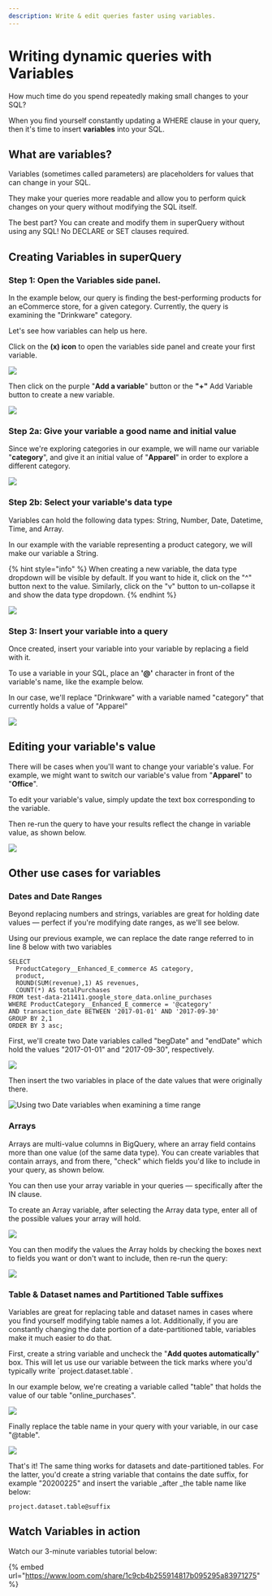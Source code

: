 ```yaml
---
description: Write & edit queries faster using variables.
---
```


# Writing dynamic queries with Variables

How much time do you spend repeatedly making small changes to your SQL?&#x20;

When you find yourself constantly updating a WHERE clause in your query, then it's time to insert **variables** into your SQL.

## What are variables?

Variables (sometimes called parameters) are placeholders for values that can change in your SQL.

They make your queries more readable and allow you to perform quick changes on your query without modifying the SQL itself.&#x20;

The best part? You can create and modify them in superQuery without using any SQL! No DECLARE or SET clauses required.

## Creating Variables in superQuery

### Step 1: Open the Variables side panel.

In the example below, our query is finding the best-performing products for an eCommerce store, for a given category. Currently, the query is examining the "Drinkware" category.

Let's see how variables can help us here.&#x20;

Click on the **(x) icon** to open the variables side panel and create your first variable.

![](<../.gitbook/assets/image (114).png>)

Then click on the purple "**Add a variable**" button or  the **"+"** Add Variable button to create a new variable.

![](<../.gitbook/assets/image (113).png>)

### Step 2a: Give your variable a good name and initial value

Since we're exploring categories in our example, we will name our variable "**category**", and give it an initial value of "**Apparel**" in order to explore a different category.

![](<../.gitbook/assets/image (116).png>)

### Step 2b: Select your variable's data type

Variables can hold the following data types: String, Number, Date, Datetime, Time, and Array.

In our example with the variable representing a product category, we will make our variable a String.

{% hint style="info" %}
When creating a new variable, the data type dropdown will be visible by default. If you want to hide it, click on the "^" button next to the value. Similarly, click on the "v" button to un-collapse it and show the data type dropdown.
{% endhint %}

![](<../.gitbook/assets/image (115).png>)

### Step 3: Insert your variable into a query

Once created, insert your variable into your variable by replacing a field with it.

To use a variable in your SQL, place an **'@'** character in front of the variable's name, like the example below.

In our case, we'll replace "Drinkware" with a variable named "category" that currently holds a value of "Apparel"

![](<../.gitbook/assets/CleanShot 2021-04-12 at 14.08.45.gif>)

## Editing your variable's value

There will be cases when you'll want to change your variable's value. For example, we might want to switch our variable's value from "**Apparel**" to "**Office**".&#x20;

To edit your variable's value, simply update the text box corresponding to the variable.

Then re-run the query to have your results reflect the change in variable value, as shown below.

![](<../.gitbook/assets/CleanShot 2021-04-12 at 14.19.38.gif>)

## Other use cases for variables

### Dates and Date Ranges

Beyond replacing numbers and strings, variables are great for holding date values &mdash; perfect if you're modifying date ranges, as we'll see below.

Using our previous example, we can replace the date range referred to in line 8 below with two variables

```
SELECT
  ProductCategory__Enhanced_E_commerce AS category,
  product,
  ROUND(SUM(revenue),1) AS revenues,
  COUNT(*) AS totalPurchases
FROM test-data-211411.google_store_data.online_purchases
WHERE ProductCategory__Enhanced_E_commerce = '@category'
AND transaction_date BETWEEN '2017-01-01' AND '2017-09-30'
GROUP BY 2,1
ORDER BY 3 asc;
```



First, we'll create two Date variables called "begDate" and "endDate" which hold the values "2017-01-01" and "2017-09-30", respectively.

![](<../.gitbook/assets/image (117).png>)

Then insert the two variables in place of the date values that were originally there.

![Using two Date variables when examining a time range](<../.gitbook/assets/image (118).png>)

### Arrays

Arrays are multi-value columns in BigQuery, where an array field contains more than one value (of the same data type). You can create variables that contain arrays, and from there, "check" which fields you'd like to include in your query, as shown below.

You can then use your array variable in your queries &mdash; specifically after the IN clause.

To create an Array variable, after selecting the Array data type, enter all of the possible values your array will hold.

![](<../.gitbook/assets/image (119).png>)

You can then modify the values the Array holds by checking the boxes next to fields you want or don't want to include, then re-run the query:

![](../.gitbook/assets/arrayquery.gif)

### Table & Dataset names and Partitioned Table suffixes

Variables are great for replacing table and dataset names in cases where you find yourself modifying table names a lot. Additionally, if you are constantly changing the date portion of a date-partitioned table, variables make it much easier to do that.

First, create a string variable and uncheck the "**Add quotes automatically**" box. This will let us use our variable between the tick marks where you'd typically write \`project.dataset.table\`.

In our example below, we're creating a variable called "table" that holds the value of our table "online\_purchases".

![](<../.gitbook/assets/image (15).png>)

Finally replace the table name in your query with your variable, in our case "@table".

![](<../.gitbook/assets/image (17).png>)

That's it! The same thing works for datasets and date-partitioned tables. For the latter, you'd create a string variable that contains the date suffix, for example "20200225" and insert the variable _after  _the table name like below:

`project.dataset.table@suffix`

## Watch Variables in action

Watch our 3-minute variables tutorial below:

{% embed url="https://www.loom.com/share/1c9cb4b255914817b095295a83971275" %}
